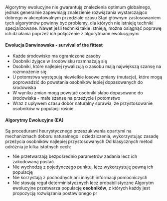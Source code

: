 Algorytmy ewolucyjne nie gwarantują znalezienia optimum globalnego, jednak generalnie zapewniają znalezienie rozwiązania wystarczająco dobrego w akceptowalnym przedziale czasu
Stąd głównym zastosowaniem tych algorytmów powinny być problemy, dla których nie istnieję techniki specjalizowane. Nawet jeśli techniki takie istnieją, można osiągnąć poprawę ich działania poprzez ich połączenie z algorytmami ewolucyjnymi

#### Ewolucja Darwinowska - survival of the fittest
- Każde środowisko ma ograniczone zasoby
- Osobniki żyjące w środowisku rozmnażają się
- Osobniki, które najlepiej rywalizują o zasobu mają największą szansę na rozmnożenie się
- U potomstwa występują niewielkie losowe zmiany (mutacje), które mogą poprowadzić do powstania osobników lepiej dopasowanych do środowiska
- W wyniku zmian mogą powstać osobniki słabo dopasowane do środowiska - małe szanse na przeżycie i potomstwo
- Wraz z upływem czasu dobór naturalny sprawia, że przystosowanie osobników w populacji rośnie

#### Algorytmy Ewolucyjne (EA)
Są procedurami heurystycznego przeszukiwania opartymi na mechanizmach doboru naturalnego i dziedziczenia, wykorzystując zasadę przeżycia osobników najlepiej przystosowanych
Od klasycznych metod odróżnia je kilka istotnych cech:
- Nie przetwarzają bezpośrednio parametrów zadania lecz ich zakodowaną postać
- Nie wychodzą z pojedynczego punktu, lecz wykorzystuję pewną ich populację
- Nie korzystają z pochodnych ani innych informacji pomocniczych
- Nie stosują reguł deterministycznych lecz probabilistyczne
Algorytm ewolucyjne przetwarza populację **osobników**, z których każdy jest propozycją rozwiązania postawionego pr